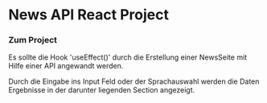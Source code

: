 # News API React Project

### Zum Project

Es sollte die Hook 'useEffect()' durch die Erstellung einer NewsSeite mit Hilfe einer API angewandt werden.

Durch die Eingabe ins Input Feld oder der Sprachauswahl werden die Daten Ergebnisse in der darunter liegenden Section angezeigt.
